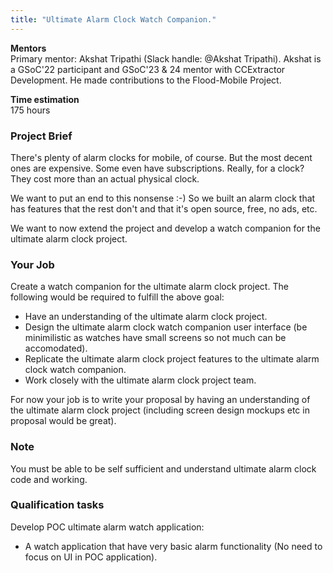 ```yaml
---
title: "Ultimate Alarm Clock Watch Companion."
---
```


**Mentors**  
Primary mentor: Akshat Tripathi (Slack handle: @Akshat Tripathi). Akshat is a GSoC'22 participant and GSoC'23 & 24 mentor with CCExtractor Development. He made contributions to the Flood-Mobile Project.  


**Time estimation**  
175 hours 

### Project Brief
There's plenty of alarm clocks for mobile, of course. But the most decent ones are expensive. Some even have subscriptions. Really, for a clock? They cost more than an actual physical clock.

We want to put an end to this nonsense :-) So we built an alarm clock that has features that the rest don't and that it's open source, free, no ads, etc.

We want to now extend the project and develop a watch companion for the ultimate alarm clock project.

### Your Job
Create a watch companion for the ultimate alarm clock project.
The following would be required to fulfill the above goal:
- Have an understanding of the ultimate alarm clock project.
- Design the ultimate alarm clock watch companion user interface (be minimilistic as watches have small screens so not much can be accomodated).
- Replicate the ultimate alarm clock project features to the ultimate alarm clock watch companion.
- Work closely with the ultimate alarm clock project team.

For now your job is to write your proposal by having an understanding of the ultimate alarm clock project (including screen design mockups etc in proposal would be great).

### Note

You must be able to be self sufficient and understand ultimate alarm clock code and working.

### Qualification tasks

Develop POC ultimate alarm watch application:
- A watch application that have very basic alarm functionality (No need to focus on UI in POC application).



